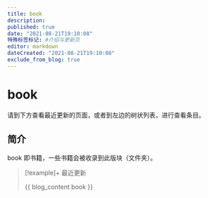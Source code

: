 ```yaml
---
title: book
description:
published: true
date: "2021-08-21T19:10:08"
特殊标签标记: #介绍与更新页
editor: markdown
dateCreated: "2021-08-21T19:10:08"
exclude_from_blog: true
---
```


# book

请到下方查看最近更新的页面，或者到左边的树状列表，进行查看条目。

## 简介

book 即书籍，一些书籍会被收录到此版块（文件夹）。

> [!example]+ 最近更新
>
> {{ blog_content book }}
